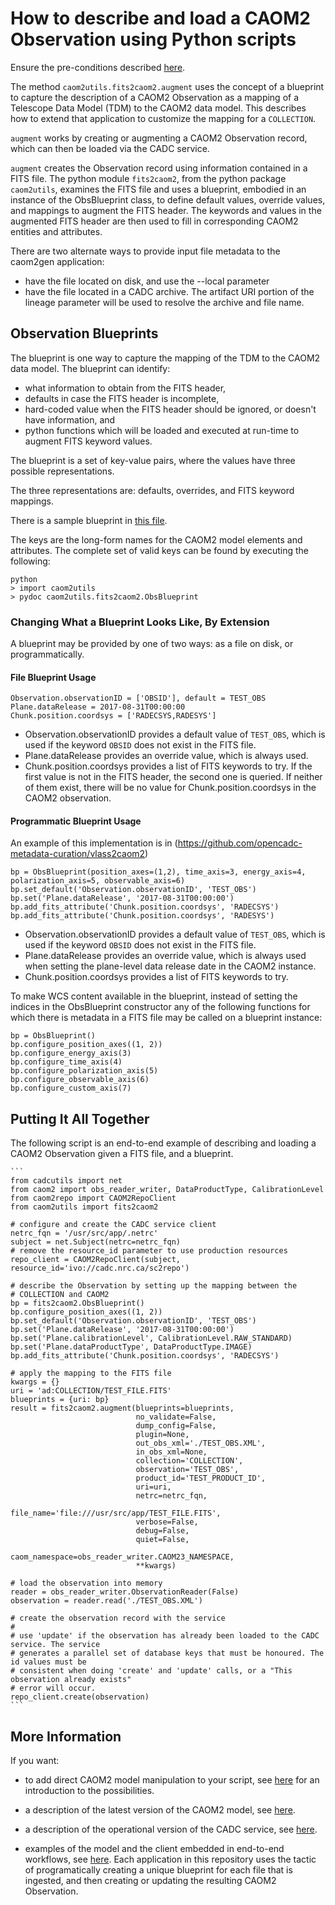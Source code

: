 # How to describe and load a CAOM2 Observation using Python scripts

Ensure the pre-conditions described [here](../README.md).

The method `caom2utils.fits2caom2.augment` uses the concept of a blueprint to capture the description of a CAOM2 Observation as a 
mapping of a Telescope Data Model (TDM) to the CAOM2 data model. This describes how to extend that application to customize the mapping for a `COLLECTION`.

`augment` works by creating or augmenting a CAOM2 Observation record, which can then be loaded via the CADC service.

`augment` creates the Observation record using information contained in a FITS file. The python module `fits2caom2`, from the python package `caom2utils`,
examines the FITS file and uses a blueprint, embodied in an instance of the ObsBlueprint class, to define default values, override values, and mappings to augment the FITS header. The keywords and values in the augmented FITS header are then used to fill in corresponding CAOM2 entities and attributes.

There are two alternate ways to provide input file metadata to the caom2gen application:
* have the file located on disk, and use the --local parameter
* have the file located in a CADC archive. The artifact URI portion of the lineage parameter will be used to resolve the archive and file name.

## Observation Blueprints

The blueprint is one way to capture the mapping of the TDM to the CAOM2 data model. The blueprint can identify:
* what information to obtain from the FITS header, 
* defaults in case the FITS header is incomplete,
* hard-coded value when the FITS header should be ignored, or doesn't have information, and
* python functions which will be loaded and executed at run-time to augment FITS keyword values.

The blueprint is a set of key-value pairs, where the values have three possible representations.

The three representations are: defaults, overrides, and FITS keyword mappings.

There is a sample blueprint in [this file](https://github.com/opencadc-metadata-curation/collection2caom2/blob/master/test_obs.blueprint).

The keys are the long-form names for the CAOM2 model elements and attributes. The complete set of valid keys can be found by executing the following:

    python
    > import caom2utils
    > pydoc caom2utils.fits2caom2.ObsBlueprint

### Changing What a Blueprint Looks Like, By Extension

A blueprint may be provided by one of two ways: as a file on disk, or programmatically.

#### File Blueprint Usage

    Observation.observationID = ['OBSID'], default = TEST_OBS
    Plane.dataRelease = 2017-08-31T00:00:00
    Chunk.position.coordsys = ['RADECSYS,RADESYS']

   * Observation.observationID provides a default value of `TEST_OBS`, which is used if the keyword `OBSID` does not exist in the FITS file.
   * Plane.dataRelease provides an override value, which is always used.
   * Chunk.position.coordsys provides a list of FITS keywords to try. If the first value is not in the FITS header, the second one is queried. If neither of them exist, there will be no value for Chunk.position.coordsys in the CAOM2 observation.

#### Programmatic Blueprint Usage 

An example of this implementation is in (https://github.com/opencadc-metadata-curation/vlass2caom2)

    bp = ObsBlueprint(position_axes=(1,2), time_axis=3, energy_axis=4, polarization_axis=5, observable_axis=6)
    bp.set_default('Observation.observationID', 'TEST_OBS')
    bp.set('Plane.dataRelease', '2017-08-31T00:00:00')
    bp.add_fits_attribute('Chunk.position.coordsys', 'RADECSYS')
    bp.add_fits_attribute('Chunk.position.coordsys', 'RADESYS')

   * Observation.observationID provides a default value of `TEST_OBS`, which is used if the keyword `OBSID` does not exist in the FITS file.
   * Plane.dataRelease provides an override value, which is always used when setting the plane-level data release date in the CAOM2 instance.
   * Chunk.position.coordsys provides a list of FITS keywords to try.

To make WCS content available in the blueprint, instead of setting the indices in the ObsBlueprint constructor any of the following functions for which there is metadata in a FITS file may be called on a blueprint instance:

    bp = ObsBlueprint()
    bp.configure_position_axes((1, 2)) 
    bp.configure_energy_axis(3) 
    bp.configure_time_axis(4)
    bp.configure_polarization_axis(5) 
    bp.configure_observable_axis(6)
    bp.configure_custom_axis(7)

## Putting It All Together

The following script is an end-to-end example of describing and loading a CAOM2 Observation given a FITS file, and a blueprint.

    ```
    from cadcutils import net
    from caom2 import obs_reader_writer, DataProductType, CalibrationLevel
    from caom2repo import CAOM2RepoClient
    from caom2utils import fits2caom2

    # configure and create the CADC service client
    netrc_fqn = '/usr/src/app/.netrc'
    subject = net.Subject(netrc=netrc_fqn)
    # remove the resource_id parameter to use production resources
    repo_client = CAOM2RepoClient(subject, resource_id='ivo://cadc.nrc.ca/sc2repo')

    # describe the Observation by setting up the mapping between the
    # COLLECTION and CAOM2
    bp = fits2caom2.ObsBlueprint()
    bp.configure_position_axes((1, 2))
    bp.set_default('Observation.observationID', 'TEST_OBS')
    bp.set('Plane.dataRelease', '2017-08-31T00:00:00')
    bp.set('Plane.calibrationLevel', CalibrationLevel.RAW_STANDARD)
    bp.set('Plane.dataProductType', DataProductType.IMAGE)
    bp.add_fits_attribute('Chunk.position.coordsys', 'RADECSYS')

    # apply the mapping to the FITS file
    kwargs = {}
    uri = 'ad:COLLECTION/TEST_FILE.FITS'
    blueprints = {uri: bp}
    result = fits2caom2.augment(blueprints=blueprints,
                                no_validate=False,
                                dump_config=False,
                                plugin=None,
                                out_obs_xml='./TEST_OBS.XML',
                                in_obs_xml=None,
                                collection='COLLECTION',
                                observation='TEST_OBS',
                                product_id='TEST_PRODUCT_ID',
                                uri=uri,
                                netrc=netrc_fqn,
                                file_name='file:///usr/src/app/TEST_FILE.FITS',
                                verbose=False,
                                debug=False,
                                quiet=False,
                                caom_namespace=obs_reader_writer.CAOM23_NAMESPACE,
                                **kwargs)

    # load the observation into memory
    reader = obs_reader_writer.ObservationReader(False)
    observation = reader.read('./TEST_OBS.XML')

    # create the observation record with the service
    #
    # use 'update' if the observation has already been loaded to the CADC service. The service
    # generates a parallel set of database keys that must be honoured. The id values must be
    # consistent when doing 'create' and 'update' calls, or a "This observation already exists"
    # error will occur.
    repo_client.create(observation)
    ```

## More Information

If you want:

* to add direct CAOM2 model manipulation to your script, see [here](https://github.com/opencadc/caom2tools/tree/master/caom2) for an introduction to the possibilities.

* a description of the latest version of the CAOM2 model, see [here](http://www.opencadc.org/caom2/).

* a description of the operational version of the CADC service, see [here](http://www.cadc-ccda.hia-iha.nrc-cnrc.gc.ca/ams/).

* examples of the model and the client embedded in end-to-end workflows, see [here](https://github.com/opencadc-metadata-curation). Each application in this repository uses the tactic of programatically creating a unique blueprint for each file that is ingested, and then creating or updating the resulting CAOM2 Observation.
